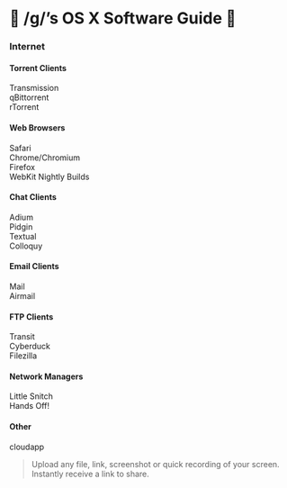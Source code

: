 #  /g/’s OS X Software Guide  

### Internet  

#### Torrent Clients  
Transmission  
qBittorrent  
rTorrent  

#### Web Browsers
Safari  
Chrome/Chromium  
Firefox  
WebKit Nightly Builds  

#### Chat Clients
Adium  
Pidgin  
Textual  
Colloquy  

#### Email Clients
Mail  
Airmail  

#### FTP Clients
Transit  
Cyberduck  
Filezilla  

#### Network Managers
Little Snitch  
Hands Off!   
 
#### Other
cloudapp
>Upload any file, link, screenshot or quick recording of your screen. Instantly receive a link to share.